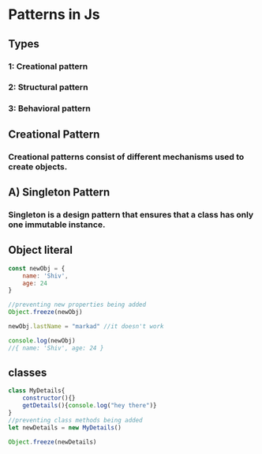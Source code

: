 # Patterns in Js

## Types

### 1: Creational pattern
### 2: Structural pattern
### 3: Behavioral pattern

## Creational Pattern 
###     Creational patterns consist of different mechanisms used to create objects.

## A) Singleton Pattern
### Singleton is a design pattern that ensures that a class has only one immutable instance.

## Object literal
```javascript
const newObj = {
    name: 'Shiv',
    age: 24
}

//preventing new properties being added
Object.freeze(newObj)

newObj.lastName = "markad" //it doesn't work 

console.log(newObj)
//{ name: 'Shiv', age: 24 }
```

## classes
```javascript
class MyDetails{
    constructor(){}
    getDetails(){console.log("hey there")}
}
//preventing class methods being added
let newDetails = new MyDetails()

Object.freeze(newDetails)

```

